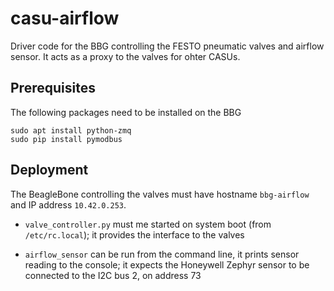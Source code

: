 # casu-airflow

Driver code for the BBG controlling the FESTO pneumatic valves and airflow sensor.
It acts as a proxy to the valves for ohter CASUs.

## Prerequisites

The following packages need to be installed on the BBG

```
sudo apt install python-zmq
sudo pip install pymodbus
```

## Deployment

The BeagleBone controlling the valves must have hostname `bbg-airflow` and IP address `10.42.0.253`.

- `valve_controller.py` must me started on system boot (from `/etc/rc.local`); it provides the interface to the valves

- `airflow_sensor` can be run from the command line, it prints sensor reading to the console; it expects the Honeywell Zephyr sensor to be connected to the I2C bus 2, on address 73



